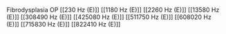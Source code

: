 Fibrodysplasia OP
[[230 Hz (E)]]
[[1180 Hz (E)]]
[[2260 Hz (E)]]
[[13580 Hz (E)]]
[[308490 Hz (E)]]
[[425080 Hz (E)]]
[[511750 Hz (E)]]
[[608020 Hz (E)]]
[[715830 Hz (E)]]
[[822410 Hz (E)]]